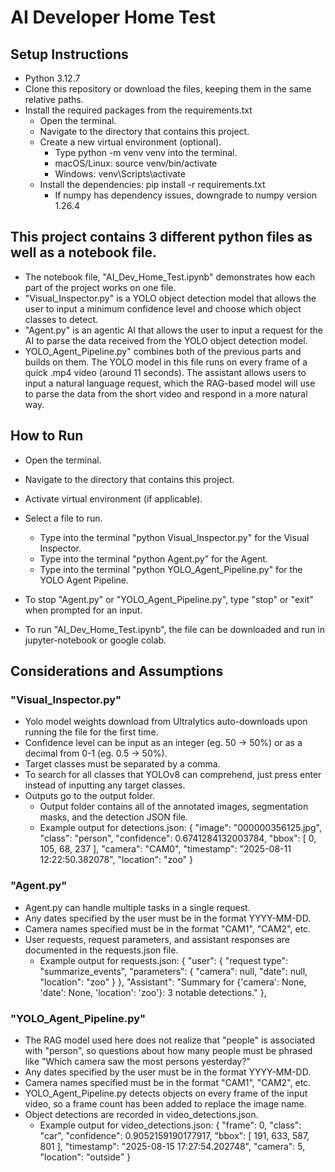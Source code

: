 # AI Developer Home Test

## Setup Instructions
 - Python 3.12.7
 - Clone this repository or download the files, keeping them in the same relative paths.
 - Install the required packages from the requirements.txt
     - Open the terminal.
     - Navigate to the directory that contains this project.
     - Create a new virtual environment (optional).
       - Type python -m venv venv into the terminal.
       - macOS/Linux: source venv/bin/activate   
       - Windows: venv\Scripts\activate
     - Install the dependencies: pip install -r requirements.txt
       - If numpy has dependency issues, downgrade to numpy version 1.26.4

## This project contains 3 different python files as well as a notebook file. 
  - The notebook file, "AI_Dev_Home_Test.ipynb" demonstrates how each part of the project works on one file.
  - "Visual_Inspector.py" is a YOLO object detection model that allows the user to input a minimum confidence level and choose which object classes to detect.
  - "Agent.py" is an agentic AI that allows the user to input a request for the AI to parse the data received from the YOLO object detection model.
  - YOLO_Agent_Pipeline.py" combines both of the previous parts and builds on them. The YOLO model in this file runs on every frame of a quick .mp4 video (around 11 seconds). The assistant allows users to input a natural language request, which the RAG-based model will use to parse the data from the short video and respond in a more natural way.


  
## How to Run
  - Open the terminal.
  - Navigate to the directory that contains this project.
  - Activate virtual environment (if applicable).
  - Select a file to run.
    - Type into the terminal "python Visual_Inspector.py" for the Visual Inspector.
    - Type into the terminal "python Agent.py" for the Agent.
    - Type into the terminal "python YOLO_Agent_Pipeline.py" for the YOLO Agent Pipeline.
  - To stop "Agent.py" or "YOLO_Agent_Pipeline.py", type "stop" or "exit" when prompted for an input.

  - To run "AI_Dev_Home_Test.ipynb", the file can be downloaded and run in jupyter-notebook or google colab.


## Considerations and Assumptions
  ### "Visual_Inspector.py"
  - Yolo model weights download from Ultralytics auto-downloads upon running the file for the first time.
  - Confidence level can be input as an integer (eg. 50 -> 50%) or as a decimal from 0-1 (eg. 0.5 -> 50%).
  - Target classes must be separated by a comma.
  - To search for all classes that YOLOv8 can comprehend, just press enter instead of inputting any target classes.
  - Outputs go to the output folder.
    - Output folder contains all of the annotated images, segmentation masks, and the detection JSON file.
    - Example output for detections.json:
    {
    "image": "000000356125.jpg",
    "class": "person",
    "confidence": 0.6741284132003784,
    "bbox": [
      0,
      105,
      68,
      237
    ],
    "camera": "CAM0",
    "timestamp": "2025-08-11 12:22:50.382078",
    "location": "zoo"
    }

  ### "Agent.py"
  - Agent.py can handle multiple tasks in a single request.
  - Any dates specified by the user must be in the format YYYY-MM-DD.
  - Camera names specified must be in the format "CAM1", "CAM2", etc.
  - User requests, request parameters, and assistant responses are documented in the requests.json file.
    - Example output for requests.json:
      {
    "user": {
      "request type": "summarize_events",
      "parameters": {
        "camera": null,
        "date": null,
        "location": "zoo"
      }
    },
    "Assistant": "Summary for {'camera': None, 'date': None, 'location': 'zoo'}: 3 notable detections."
  },

  
  ### "YOLO_Agent_Pipeline.py"
  - The RAG model used here does not realize that "people" is associated with "person", so questions about how many people must be phrased like "Which camera saw the most persons yesterday?"
  - Any dates specified by the user must be in the format YYYY-MM-DD.
  - Camera names specified must be in the format "CAM1", "CAM2", etc.
  - YOLO_Agent_Pipeline.py detects objects on every frame of the input video, so a frame count has been added to replace the image name.
  - Object detections are recorded in video_detections.json.
    - Example output for video_detections.json:
      {
    "frame": 0,
    "class": "car",
    "confidence": 0.9052159190177917,
    "bbox": [
      191,
      633,
      587,
      801
    ],
    "timestamp": "2025-08-15 17:27:54.202748",
    "camera": 5,
    "location": "outside"
  }

